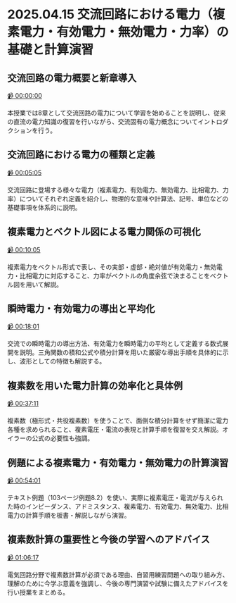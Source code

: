 # 2025.04.15 交流回路における電力（複素電力・有効電力・無効電力・力率）の基礎と計算演習

## 交流回路の電力概要と新章導入

[:video_camera: 00:00:00](https://kosenjp.sharepoint.com/sites/039R73ESII/_layouts/15/embed.aspx?UniqueId=28739e23-c3ef-4fe7-a726-f567805cd984&nav={"playbackOptions":{"startTimeInSeconds":0}})

本授業では8章として交流回路の電力について学習を始めることを説明し、従来の直流の電力知識の復習を行いながら、交流固有の電力概念についてイントロダクションを行う。

## 交流回路における電力の種類と定義

[:video_camera: 00:05:05](https://kosenjp.sharepoint.com/sites/039R73ESII/_layouts/15/embed.aspx?UniqueId=28739e23-c3ef-4fe7-a726-f567805cd984&nav={"playbackOptions":{"startTimeInSeconds":305}})

交流回路に登場する様々な電力（複素電力、有効電力、無効電力、比相電力、力率）についてそれぞれ定義を紹介し、物理的な意味や計算法、記号、単位などの基礎事項を体系的に説明。

## 複素電力とベクトル図による電力関係の可視化

[:video_camera: 00:10:05](https://kosenjp.sharepoint.com/sites/039R73ESII/_layouts/15/embed.aspx?UniqueId=28739e23-c3ef-4fe7-a726-f567805cd984&nav={"playbackOptions":{"startTimeInSeconds":605}})

複素電力をベクトル形式で表し、その実部・虚部・絶対値が有効電力・無効電力・比相電力に対応すること、力率がベクトルの角度余弦で決まることをベクトル図を用いて解説。

## 瞬時電力・有効電力の導出と平均化

[:video_camera: 00:18:01](https://kosenjp.sharepoint.com/sites/039R73ESII/_layouts/15/embed.aspx?UniqueId=28739e23-c3ef-4fe7-a726-f567805cd984&nav={"playbackOptions":{"startTimeInSeconds":1081}})

交流での瞬時電力の導出方法、有効電力を瞬時電力の平均として定義する数式展開を説明。三角関数の積和公式や積分計算を用いた厳密な導出手順を具体的に示し、波形としての特徴も解説する。

## 複素数を用いた電力計算の効率化と具体例

[:video_camera: 00:37:11](https://kosenjp.sharepoint.com/sites/039R73ESII/_layouts/15/embed.aspx?UniqueId=28739e23-c3ef-4fe7-a726-f567805cd984&nav={"playbackOptions":{"startTimeInSeconds":2231}})

複素数（極形式・共役複素数）を使うことで、面倒な積分計算をせず簡潔に電力各種を求められること、複素電圧・電流の表現と計算手順を復習を交え解説。オイラーの公式の必要性も強調。

## 例題による複素電力・有効電力・無効電力の計算演習

[:video_camera: 00:54:01](https://kosenjp.sharepoint.com/sites/039R73ESII/_layouts/15/embed.aspx?UniqueId=28739e23-c3ef-4fe7-a726-f567805cd984&nav={"playbackOptions":{"startTimeInSeconds":3241}})

テキスト例題（103ページ例題8.2）を使い、実際に複素電圧・電流が与えられた時のインピーダンス、アドミスタンス、複素電力、有効電力、無効電力、比相電力の計算手順を板書・解説しながら演習。

## 複素数計算の重要性と今後の学習へのアドバイス

[:video_camera: 01:06:17](https://kosenjp.sharepoint.com/sites/039R73ESII/_layouts/15/embed.aspx?UniqueId=28739e23-c3ef-4fe7-a726-f567805cd984&nav={"playbackOptions":{"startTimeInSeconds":3977}})

電気回路分野で複素数計算が必須である理由、自習用練習問題への取り組み方、理解のために今学ぶ意義を強調し、今後の専門演習や試験に備えたアドバイスを行い授業をまとめる。



